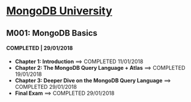 # [MongoDB University](https://university.mongodb.com/ "Visit MongoDB University")

## M001: MongoDB Basics
#### COMPLETED | 29/01/2018
- **Chapter 1: Introduction** ==> COMPLETED 11/01/2018
- **Chapter 2: The MongoDB Query Language + Atlas** ==> COMPLETED 19/01/2018
- **Chapter 3: Deeper Dive on the MongoDB Query Language** ==> COMPLETED 29/01/2018
- **Final Exam** ==> COMPLETED 29/01/2018

